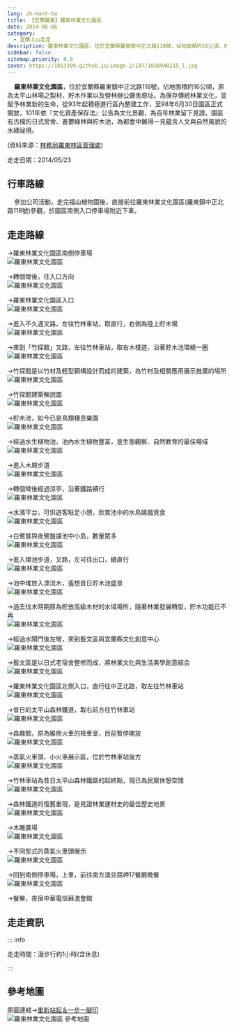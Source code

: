 ```yaml
---
lang: zh-Hant-tw
title: 【宜蘭羅東】羅東林業文化園區
date: 2014-06-06
category: 
  - 宜蘭上山走走
description: 羅東林業文化園區，位於宜蘭縣羅東鎮中正北路118號，佔地面積約16公頃，原為太平山林場之製材、貯木作業以及營林辦公廳舍原址。為保存傳統林業文化，並賦予林業新的生命，從93年起積極進行區內整建工作，至98年正式開放，為百年林業留下見證。園區有古樸的日式房舍、蒼鬱綠林與貯木池，為都會中難得一見蘊含人文與自然風貌的水綠祕境。
sidebar: false
sitemap.priority: 0.8
cover: https://1013399.github.io/image-2/107/1028948215_l.jpg
---
```


    **羅東林業文化園區**，位於宜蘭縣羅東鎮中正北路118號，佔地面積約16公頃，原為太平山林場之製材、貯木作業以及營林辦公廳舍原址。為保存傳統林業文化，並賦予林業新的生命，從93年起積極進行區內整建工作，至98年6月30日園區正式開放，101年依『文化資產保存法』公告為文化景觀，為百年林業留下見證。園區有古樸的日式房舍、蒼鬱綠林與貯木池，為都會中難得一見蘊含人文與自然風貌的水綠祕境。

<!-- more -->

(資料來源：[林務局羅東林區管理處](http://luodong.forest.gov.tw/ct.asp?xItem=54135&CtNode=2449&mp=360))

走走日期：2014/05/23

## 行車路線  
    參加公司活動，走完福山植物園後，直接前往羅東林業文化園區(羅東鎮中正北路118號)參觀，於園區南側入口停車場附近下車。

## 走走路線  
→羅東林業文化園區南側停車場  
![羅東林業文化園區](https://1013399.github.io/image-2/107/1028948201_l.jpg)

→轉個彎後，往入口方向  
![羅東林業文化園區](https://1013399.github.io/image-2/107/1028948208_l.jpg)

→羅東林業文化園區入口  
![羅東林業文化園區](https://1013399.github.io/image-2/107/1028948215_l.jpg)

→進入不久遇叉路，左往竹林車站，取直行，右側為陸上貯木場  
![羅東林業文化園區](https://1013399.github.io/image-2/107/1028948220_l.jpg)

→來到「竹探館」叉路，左往竹林車站，取右木棧道，沿著貯木池環繞一圈  
![羅東林業文化園區](https://1013399.github.io/image-2/107/1028948224_l.jpg)

→竹探館是以竹材及輕型鋼構設計而成的建築，為竹材及相關應用展示推廣的場所  
![羅東林業文化園區](https://1013399.github.io/image-2/107/1028948228_l.jpg)

→竹探館建築解說圖  
![羅東林業文化園區](https://1013399.github.io/image-2/107/1028948231_l.jpg)

→貯木池，如今已是鳥類棲息樂園  
![羅東林業文化園區](https://1013399.github.io/image-2/107/1028948235_l.jpg)

→經過水生植物池，池內水生植物豐富，是生態觀察、自然教育的最佳場域  
![羅東林業文化園區](https://1013399.github.io/image-2/107/1028948240_l.jpg)

→進入木屑步道  
![羅東林業文化園區](https://1013399.github.io/image-2/107/1028948246_l.jpg)

→轉個彎後經過涼亭，沿著鐵路續行  
![羅東林業文化園區](https://1013399.github.io/image-2/107/1028948251_l.jpg)

→水濱平台，可供遊客駐足小憩，欣賞池中的水鳥嬉戲覓食  
![羅東林業文化園區](https://1013399.github.io/image-2/107/1028948258_l.jpg)

→白鷺鷥與夜鷺盤據池中小島，數量眾多  
![羅東林業文化園區](https://1013399.github.io/image-2/107/1028948263_l.jpg)

→進入環池步道，叉路，左可往出口，續直行  
![羅東林業文化園區](https://1013399.github.io/image-2/107/1028948267_l.jpg)

→池中堆放入漂流木，遙想昔日貯木池盛景  
![羅東林業文化園區](https://1013399.github.io/image-2/107/1028948274_l.jpg)

→過去伐木時期原為貯放高級木材的水域場所，隨著林業發展轉型，貯木功能已不再  
![羅東林業文化園區](https://1013399.github.io/image-2/107/1028948280_l.jpg)

→經過水閘門後左彎，來到藝文區與宜蘭縣文化創意中心  
![羅東林業文化園區](https://1013399.github.io/image-2/107/1028948286_l.jpg)

→藝文區是以日式老宿舍整修而成，將林業文化與生活美學創意結合  
![羅東林業文化園區](https://1013399.github.io/image-2/107/1028948293_l.jpg)

→羅東林業文化園區北側入口，直行往中正北路，取左往竹林車站  
![羅東林業文化園區](https://1013399.github.io/image-2/107/1028948300_l.jpg)

→昔日的太平山森林鐵道，取右前方往竹林車站  
![羅東林業文化園區](https://1013399.github.io/image-2/107/1028948309_l.jpg)

→森趣館，原為維修火車的檢車室，目前暫停開放  
![羅東林業文化園區](https://1013399.github.io/image-2/107/1028948316_l.jpg)

→蒸氣火車頭、小火車展示區，位於竹林車站後方  
![羅東林業文化園區](https://1013399.github.io/image-2/107/1028948325_l.jpg)

→竹林車站為昔日太平山森林鐵路的起終點，現已為民眾休憩空間  
![羅東林業文化園區](https://1013399.github.io/image-2/107/1028948331_l.jpg)

→森林鐵道的復舊重現，是見證林業運材史的最佳歷史地景  
![羅東林業文化園區](https://1013399.github.io/image-2/107/1028948339_l.jpg)

→木雕廣場  
![羅東林業文化園區](https://1013399.github.io/image-2/107/1028948346_l.jpg)

→不同型式的蒸氣火車頭展示  
![羅東林業文化園區](https://1013399.github.io/image-2/107/1028948353_l.jpg)

→回到南側停車場，上車，前往南方澳豆腐岬17餐廳晚餐  
![羅東林業文化園區](https://1013399.github.io/image-2/107/1028948360_l.jpg)

→餐畢，夜宿中華電信蘇澳會館

## 走走資訊

::: info

走走時間：漫步行約1小時(含休息)

:::

## 參考地圖  
原圖連結→[重新站起＆一步一腳印](http://blog.xuite.net/yang5757/blog/62969590)  
![羅東林業文化園區 參考地圖](https://1013399.github.io/image-2/107/1028948422_l.jpg)